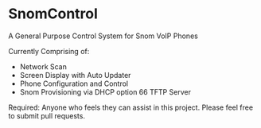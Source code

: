 SnomControl
===========
A General Purpose Control System for Snom VoIP Phones

Currently Comprising of:

- Network Scan
- Screen Display with Auto Updater
- Phone Configuration and Control
- Snom Provisioning via DHCP option 66 TFTP Server



Required: Anyone who feels they can assist in this project. Please feel free to submit pull requests. 

